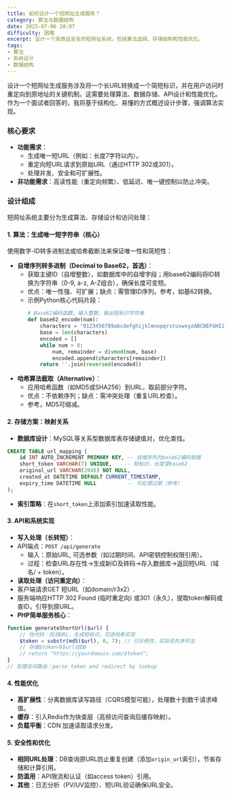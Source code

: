 ```yaml
---
title: 如何设计一个短网址生成服务？
category: 算法与数据结构
date: 2025-07-06 20:07
difficulty: 困难
excerpt: 设计一个高效且安全的短网址系统，包括算法选择、存储结构和性能优化。
tags:
- 算法
- 系统设计
- 数据结构
---
```

设计一个短网址生成服务涉及将一个长URL转换成一个简短标识，并在用户访问时重定向到原地址的关键机制。这需要处理算法、数据存储、API设计和性能优化。作为一个面试者回答的，我将基于结构化、易懂的方式概述设计步骤，强调算法实现。

### 核心要求
- **功能需求**：
  - 生成唯一短URL（例如：长度7字符以内）。
  - 重定向短URL请求到原始URL（通过HTTP 302或301）。
  - 处理并发、安全和可扩展性。
- **非功能需求**：高读性能（重定向频繁）、低延迟、唯一键控制以防止冲突。

### 设计组成
短网址系统主要分为生成算法、存储设计和访问处理：

#### 1. 算法：生成唯一短字符串（核心）
使用数字-ID转多进制法或哈希截断法来保证唯一性和简短性：
- **自增序列转多进制（Decimal to Base62，首选）**：
  - 获取主键ID（自增整数），如数据库中的自增字段；用base62编码将ID转换为字符串（0-9, a-z, A-Z组合），确保长度可变短。
  - 优点：唯一性强、可扩展；缺点：需管理ID序列。参考，如基62转换。
  - 示例Python核心代码片段：
    ``` python
    # Base62编码函数，输入整数，输出短标识字符串
    def base62_encode(num):
        characters = "0123456789abcdefghijklmnopqrstuvwxyzABCDEFGHIJKLMNOPQRSTUVWXYZ"
        base = len(characters)
        encoded = []
        while num > 0:
            num, remainder = divmod(num, base)
            encoded.append(characters[remainder])
        return ''.join(reversed(encoded))
    ```
- **哈希算法截取（Alternative）**：
  - 应用哈希函数（如MD5或SHA256）到URL，取前部分字符。
  - 优点：不依赖序列；缺点：需冲突处理（重复URL检查）。
  - 参考，MD5可缩减。

#### 2. 存储方案：映射关系
- **数据库设计**：MySQL等关系型数据库表存储键值对，优化查找。
 ``` sql
 CREATE TABLE url_mapping (
     id INT AUTO_INCREMENT PRIMARY KEY, -- 自增序列为base62编码依据
     short_token VARCHAR(7) UNIQUE,    -- 短标识，长度受base62
     original_url VARCHAR(2048) NOT NULL,
     created_at DATETIME DEFAULT CURRENT_TIMESTAMP,
     expiry_time DATETIME NULL          -- 可处理过期（参考）
 );
 ```
- **索引策略**：在`short_token`上添加索引加速读取性能。

#### 3. API和系统实现
- **写入处理（长转短）**：
 - API端点：`POST /api/generate`
   - 输入：原始URL, 可选参数（如过期时间、API密钥控制权限引用）。
   - 过程：检查URL存在性→生成新ID及转码→存入数据库→返回短URL（域名/ + token）。
- **读取处理（访问重定向）**：
 - 客户端请求GET 短URL（如domain/r3x2）.
 - 服务端响应HTTP 302 Found (临时重定向) 或301（永久），提取token解码或查ID，引导到原URL。
- **PHP简单服务核心**：
 ``` php
 function generateShortUrl($url) {
     // 伪代码：检测URL、生成短标识，可选哈希实现
     $token = substr(md5($url), 0, 7); // 只示例性，实际优先序列法
     // 存储$token与$url在DB
     // return "https://yourdomain.com/$token";
 }
 // 处理访问路由：parse token and redirect by lookup
 ```

#### 4. 性能优化
- **高扩展性**：分离数据库读写路径（CQRS模型可能），处理数十到数千请求峰值。
- **缓存**：引入Redis作为快查层（高频访问查询后缓存映射）。
- **负载平衡**：CDN 加速读取请求分发。

#### 5. 安全性和优化
- **相同URL处理**：DB查询原URL防止重复创建（添加`origin_url`索引），节省存储和计算引用。
- **防滥用**：API限流和认证（如access token）引用。
- **其他**：日志分析（PV/UV监控）、短URL验证确保URL安全。

